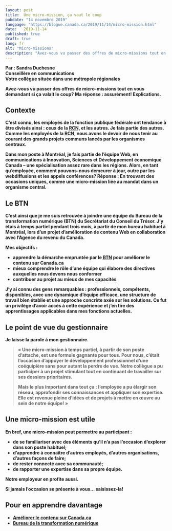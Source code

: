 ```yaml
---
layout: post
title:  Une micro-mission, ça vaut le coup
pubdate: "14 novembre 2019"
langpage: "https://blogue.canada.ca/2019/11/14/micro-mission.html"
date:   2019-11-14
published: true
draft: true
lang: fr
alt: "Micro-missions"
description: "Avez-vous vu passer des offres de micro-missions tout en vous demandant si ça valait le coup?"
---
```


<style>
figcaption {
  font-size: 17px !important;
  line-height: 1.5;
  max-width: 80ch;
  padding-bottom: 10px;
  padding-top: 5px;
}

.blockquote {
  color: #277891;
}

</style>

<b>Par :  Sandra Duchesne<br>
Conseillère en communications <br>
Votre collègue située dans une métropole régionales<br>

<p>Avez-vous vu passer des offres de micro-missions tout en vous demandant si ça valait le coup? Ma réponse&nbsp:&nbspassurément! Explications.</p>


## Contexte

C’est connu, les employés de la fonction publique fédérale ont tendance à être divisés ainsi : ceux de la <abbr title="Région de la capitale nationale">RCN</abbr>, et les autres. Je fais partie des autres.  Comme les employés de la <abbr title="Région de la capitale nationale">RCN</abbr>, nous avons le devoir de nous tenir au courant des grands projets communs lancés par les organismes centraux.

Dans mon poste à Montréal, je fais partie de l’équipe Web, en communications à Innovation, Sciences et Développement économique Canada – une spécialisation assez rare dans les régions. Alors, en tant  qu’employée, comment pouvons-nous demeurer à jour, outre par les webdiffusions et les appels conférences? Réponse : En trouvant des occasions uniques, comme une micro-mission liée au mandat dans un organisme central.


## Le BTN

C’est ainsi que je me suis retrouvée à joindre une équipe du Bureau de la transformation numérique (BTN) du Secrétariat du Conseil du Trésor. J’y étais à temps partiel pendant trois mois, à partir de mon bureau habituel à Montréal, lors d’un projet d’amélioration de contenu Web en collaboration avec l’Agence du revenu du Canada.

Mes objectifs :
* apprendre la démarche empruntée par le <abbr title="Bureau de la transformation numérique ">BTN</abbr> pour améliorer le contenu sur Canada.ca
* mieux comprendre le rôle d’une équipe qui élabore des directives auxquelles nous devons nous conformer
* contribuer au projet au mieux de mes capacités

J’y ai connu des gens remarquables : professionnels, compétents, disponibles, avec une dynamique d’équipe efficace, une structure de travail bien établie et une approche concrète axée sur les solutions. Ce fut un privilège d’avoir accès à cette expérience et j’en tire des apprentissages applicables dans mes fonctions actuelles.




## Le point de vue du gestionnaire


Je laisse la parole à mon gestionnaire.

<blockquote><p>« Une micro-mission à temps partiel, à partir de son poste d’attache, est une formule gagnante pour tous. Pour nous, c’était l’occasion d’appuyer le développement professionnel d’une coéquipière sans pour autant la perdre de vue. Notre collègue a pu participer à un projet stimulant tout en continuant de travailler sur ses dossiers prioritaires.</p>
<p>
Mais le plus important dans tout ça : l’employée a pu élargir son réseau, approfondir ses connaissances et appliquer son expertise. Elle est revenue pleine d’idées et de projets à mettre en œuvre au sein de notre équipe! » </p>		
</blockquote>		


## Une micro-mission est utile


En bref, une micro-mission peut permettre au participant :
* de se familiariser avec des éléments qu’il n’a pas l’occasion d’explorer dans son poste habituel;
* d’apprendre à connaître d’autres employés, d’autres organisations, d’autres façons de faire;
* de rester connecté avec sa communauté;
* de rapporter une expertise dans sa propre équipe.

Notre employeur en profite aussi.

Si jamais l’occasion se présente à vous… saisissez-la!



## Pour en apprendre davantage
* [Améliorer le contenu sur Canada.ca](https://blogue.canada.ca/pages/apercu-projet.html)
* [Bureau de la transformation numérique](https://www.canada.ca/fr/gouvernement/a-propos/a-propos-bureau-transformation-numerique.html)
